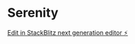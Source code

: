 # Serenity

[Edit in StackBlitz next generation editor ⚡️](https://stackblitz.com/~/github.com/Chris-June/Serenity)